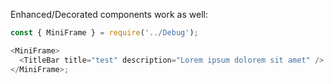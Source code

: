 Enhanced/Decorated components work as well:

```js
const { MiniFrame } = require('../Debug');

<MiniFrame>
  <TitleBar title="test" description="Lorem ipsum dolorem sit amet" />
</MiniFrame>;
```
